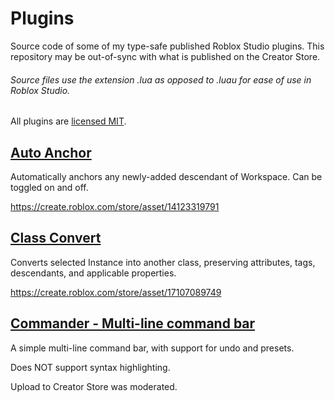 # Plugins
Source code of some of my type-safe published Roblox Studio plugins.
This repository may be out-of-sync with what is published on the Creator Store.

###### Source files use the extension .lua as opposed to .luau for ease of use in Roblox Studio.

All plugins are [licensed MIT](./LICENSE).

## [Auto Anchor](./AutoAnchor.lua)
Automatically anchors any newly-added descendant of Workspace. Can be toggled on and off.

https://create.roblox.com/store/asset/14123319791

## [Class Convert](./ClassConvert.lua)
Converts selected Instance into another class, preserving attributes, tags, descendants, and applicable properties.

https://create.roblox.com/store/asset/17107089749

## [Commander - Multi-line command bar](./Commander.lua)
A simple multi-line command bar, with support for undo and presets.

Does NOT support syntax highlighting.

Upload to Creator Store was moderated.